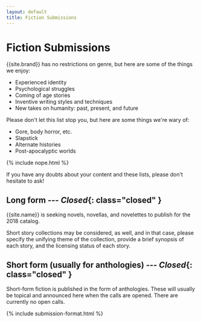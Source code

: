 ```yaml
---
layout: default
title: Fiction Submissions
---
```


# Fiction Submissions

{{site.brand}} has no restrictions on genre, but here are some of the things we enjoy:

* Experienced identity
* Psychological struggles
* Coming of age stories
* Inventive writing styles and techniques
* New takes on humanity: past, present, and future

Please don't let this list stop you, but here are some things we're wary of:

* Gore, body horror, etc.
* Slapstick
* Alternate histories
* Post-apocalyptic worlds

{% include nope.html %}

If you have any doubts about your content and these lists, please don't hesitate to ask!

## Long form --- ***Closed***{: class="closed" }

{{site.name}} is seeking novels, novellas, and novelettes to publish for the 2018 catalog.

Short story collections may be considered, as well, and in that case, please specify the unifying theme of the collection, provide a brief synopsis of each story, and the licensing status of each story.

## Short form (usually for anthologies) --- ***Closed***{: class="closed" }

Short-form fiction is published in the form of anthologies. These will usually be topical and announced here when the calls are opened. There are currently no open calls.

{% include submission-format.html %}
